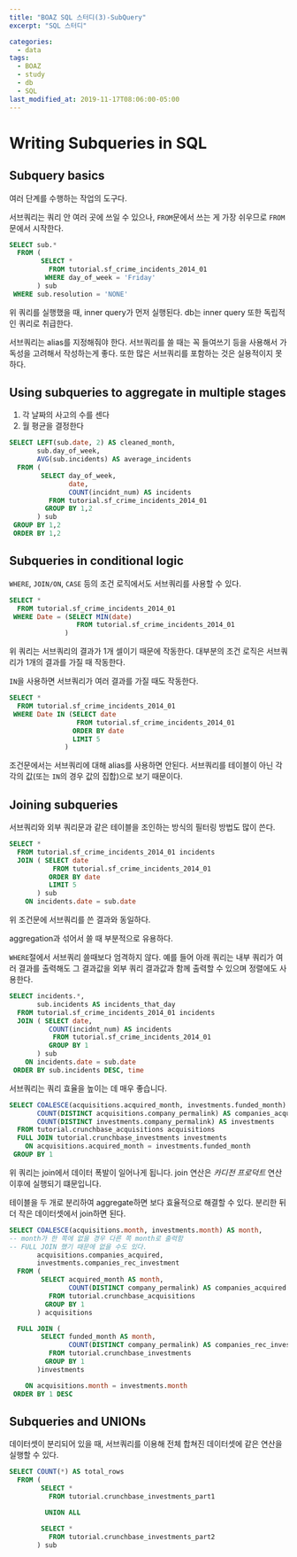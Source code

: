 ```yaml
---
title: "BOAZ SQL 스터디(3)-SubQuery"
excerpt: "SQL 스터디"

categories:
  - data
tags:
  - BOAZ
  - study
  - db
  - SQL
last_modified_at: 2019-11-17T08:06:00-05:00
---
```


# Writing Subqueries in SQL

## Subquery basics

여러 단계를 수행하는 작업의 도구다. 

서브쿼리는 쿼리 안 여러 곳에 쓰일 수 있으나, `FROM`문에서 쓰는 게 가장 쉬우므로 `FROM`문에서 시작한다.

```sql
SELECT sub.*
  FROM (
        SELECT *
          FROM tutorial.sf_crime_incidents_2014_01
         WHERE day_of_week = 'Friday'
       ) sub
 WHERE sub.resolution = 'NONE'
```
위 쿼리를 실행했을 때, inner query가 먼저 실행된다. db는 inner query 또한 독립적인 쿼리로 취급한다.

서브쿼리는 alias를 지정해줘야 한다. 서브쿼리를 쓸 때는 꼭 들여쓰기 등을 사용해서 가독성을 고려해서 작성하는게 좋다. 또한 많은 서브쿼리를 포함하는 것은 실용적이지 못하다.

## Using subqueries to aggregate in multiple stages

1. 각 날짜의 사고의 수를 센다
2. 월 평균을 결정한다

```sql
SELECT LEFT(sub.date, 2) AS cleaned_month,
       sub.day_of_week,
       AVG(sub.incidents) AS average_incidents
  FROM (
        SELECT day_of_week,
               date,
               COUNT(incidnt_num) AS incidents
          FROM tutorial.sf_crime_incidents_2014_01
         GROUP BY 1,2
       ) sub
 GROUP BY 1,2
 ORDER BY 1,2
```

## Subqueries in conditional logic

`WHERE`, `JOIN/ON`, `CASE` 등의 조건 로직에서도 서브쿼리를 사용할 수 있다.

```sql
SELECT *
  FROM tutorial.sf_crime_incidents_2014_01
 WHERE Date = (SELECT MIN(date)
                 FROM tutorial.sf_crime_incidents_2014_01
              )
```

위 쿼리는 서브쿼리의 결과가 1개 셀이기 때문에 작동한다. 대부분의 조건 로직은 서브쿼리가 1개의 결과를 가질 때 작동한다.

`IN`을 사용하면 서브쿼리가 여러 결과를 가질 때도 작동한다.

```sql
SELECT *
  FROM tutorial.sf_crime_incidents_2014_01
 WHERE Date IN (SELECT date
                 FROM tutorial.sf_crime_incidents_2014_01
                ORDER BY date
                LIMIT 5
              )
```

조건문에서는 서브쿼리에 대해 alias를 사용하면 안된다. 서브쿼리를 테이블이 아닌 각각의 값(또는 `IN`의 경우 값의 집합)으로 보기 때문이다.

## Joining subqueries

서브쿼리와 외부 쿼리문과 같은 테이블을 조인하는 방식의 필터링 방법도 많이 쓴다.

```sql
SELECT *
  FROM tutorial.sf_crime_incidents_2014_01 incidents
  JOIN ( SELECT date
           FROM tutorial.sf_crime_incidents_2014_01
          ORDER BY date
          LIMIT 5
       ) sub
    ON incidents.date = sub.date
```

위 조건문에 서브쿼리를 쓴 결과와 동일하다.

aggregation과 섞어서 쓸 때 부분적으로 유용하다. 

`WHERE`절에서 서브쿼리 쓸때보다 엄격하지 않다. 예를 들어 아래 쿼리는 내부 쿼리가 여러 결과를 출력해도 그 결과값을 외부 쿼리 결과값과 함께 출력할 수 있으며 정렬에도 사용한다.

```sql
SELECT incidents.*,
       sub.incidents AS incidents_that_day
  FROM tutorial.sf_crime_incidents_2014_01 incidents
  JOIN ( SELECT date,
          COUNT(incidnt_num) AS incidents
           FROM tutorial.sf_crime_incidents_2014_01
          GROUP BY 1
       ) sub
    ON incidents.date = sub.date
 ORDER BY sub.incidents DESC, time
```

서브쿼리는 쿼리 효율을 높이는 데 매우 좋습니다. 

```sql
SELECT COALESCE(acquisitions.acquired_month, investments.funded_month) AS month,
       COUNT(DISTINCT acquisitions.company_permalink) AS companies_acquired,
       COUNT(DISTINCT investments.company_permalink) AS investments
  FROM tutorial.crunchbase_acquisitions acquisitions
  FULL JOIN tutorial.crunchbase_investments investments
    ON acquisitions.acquired_month = investments.funded_month
 GROUP BY 1
```

위 쿼리는 join에서 데이터 폭발이 일어나게 됩니다. join 연산은 *카디전 프로덕트* 연산 이후에 실행되기 떄문입니다.

테이블을 두 개로 분리하여 aggregate하면 보다 효율적으로 해결할 수 있다. 분리한 뒤 더 작은 데이터셋에서 join하면 된다.

```sql
SELECT COALESCE(acquisitions.month, investments.month) AS month,
-- month가 한 쪽에 없을 경우 다른 쪽 month로 출력함
-- FULL JOIN 했기 때문에 없을 수도 있다.
       acquisitions.companies_acquired,
       investments.companies_rec_investment
  FROM (
        SELECT acquired_month AS month,
               COUNT(DISTINCT company_permalink) AS companies_acquired
          FROM tutorial.crunchbase_acquisitions
         GROUP BY 1
       ) acquisitions

  FULL JOIN (
        SELECT funded_month AS month,
               COUNT(DISTINCT company_permalink) AS companies_rec_investment
          FROM tutorial.crunchbase_investments
         GROUP BY 1
       )investments

    ON acquisitions.month = investments.month
 ORDER BY 1 DESC
```

## Subqueries and UNIONs

데이터셋이 분리되어 있을 때, 서브쿼리를 이용해 전체 합쳐진 데이터셋에 같은 연산을 실행할 수 있다.

```sql
SELECT COUNT(*) AS total_rows
  FROM (
        SELECT *
          FROM tutorial.crunchbase_investments_part1

         UNION ALL

        SELECT *
          FROM tutorial.crunchbase_investments_part2
       ) sub
```

